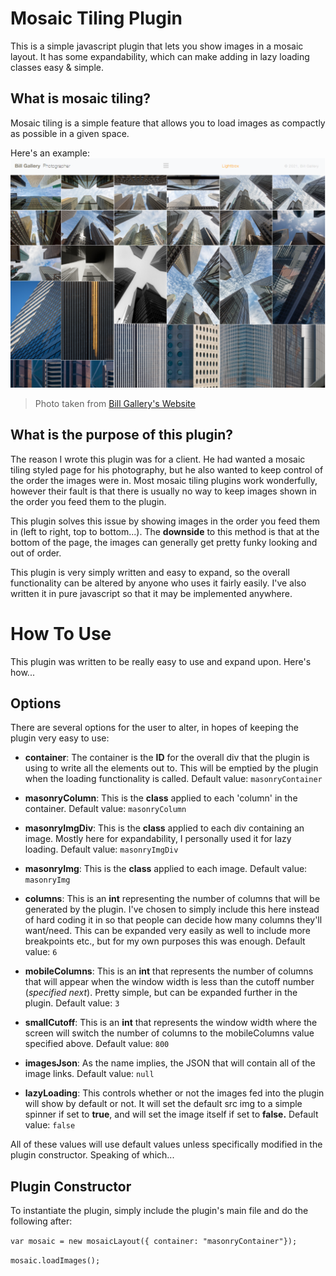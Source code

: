 Mosaic Tiling Plugin
===================
This is a simple javascript plugin that lets you show images in a mosaic layout. It has some expandability, which can make adding in lazy loading classes easy & simple.

What is mosaic tiling?
-------------------
Mosaic tiling is a simple feature that allows you to load images as compactly as possible in a given space.

Here's an example:
![Image](billgallery.png)
> Photo taken from [Bill Gallery's Website](https://www.billgallery.com/)

What is the purpose of this plugin?
-------------------
The reason I wrote this plugin was for a client. He had wanted a mosaic tiling styled page for his photography, but he also wanted 
to keep control of the order the images were in. Most mosaic tiling plugins work wonderfully, however their fault is that there is usually no way to keep images shown
in the order you feed them to the plugin. 

This plugin solves this issue by showing images in the order you feed them in (left to right, top to bottom...). The **downside** to this method is that at the bottom
of the page, the images can generally get pretty funky looking and out of order.

This plugin is very simply written and easy to expand, so the overall functionality can be altered by anyone who uses it fairly easily. I've also written it in pure javascript so that it may be implemented anywhere.

How To Use
==================
This plugin was written to be really easy to use and expand upon. Here's how...

Options
------------------
There are several options for the user to alter, in hopes of keeping the plugin very easy to use:
* **container**:        The container is the **ID** for the overall div that the plugin is using to write all the elements out to. This will be emptied by the plugin when the loading functionality is called. Default value:  `masonryContainer`

* **masonryColumn**:    This is the **class** applied to each 'column' in the container. Default value: `masonryColumn`
* **masonryImgDiv**:    This is the **class** applied to each div containing an image. Mostly here for expandability, I personally used it for lazy loading. Default value: `masonryImgDiv`
* **masonryImg**:       This is the **class** applied to each image. Default value: `masonryImg` 
* **columns**:          This is an **int** representing the number of columns that will be generated by the plugin. I've chosen to simply include this here instead of hard coding it in so that people can decide how many columns they'll want/need. This can be expanded very easily as well to include more breakpoints etc., but for my own purposes this was enough. Default value: `6`
* **mobileColumns**:    This is an **int** that represents the number of columns that will appear when the window width is less than the cutoff number (*specified next*). Pretty simple, but can be expanded further in the plugin. Default value: `3`
* **smallCutoff**:      This is an **int** that represents the window width where the screen will switch the number of columns to the mobileColumns value specified above. Default value: `800`
* **imagesJson**:       As the name implies, the JSON that will contain all of the image links. Default value: `null`
* **lazyLoading**:      This controls whether or not the images fed into the plugin will show by default or not. It will set the default src img to a simple spinner if set to **true**, and will set the image itself if set to **false.** Default value: `false`

All of these values will use default values unless specifically modified in the plugin constructor. Speaking of which...

Plugin Constructor
------------------
To instantiate the plugin, simply include the plugin's main file and do the following after:

`var mosaic = new mosaicLayout({ container: "masonryContainer"});`

`mosaic.loadImages();`


